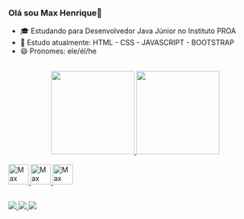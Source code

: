 ### Olá sou Max Henrique👋

- 🎓 Estudando para Desenvolvedor Java Júnior no Instituto PROA
- 📖 Estudo atualmente: HTML - CSS - JAVASCRIPT - BOOTSTRAP
- 😄 Pronomes: ele/él/he

<br>
<div align="center">
  <a href="https://github.com/MaxHenriique">
    <!--informações do perfil-->
    <img height="165px" src="https://github-readme-stats.vercel.app/api?username=maxhenriique&show_icons=true&theme=github_dark&include_all_commits=true&count_private=true"/>
    <!--Linguagem de programação que utiliza-->
  <img height="165px" src="https://github-readme-stats.vercel.app/api/top-langs/?username=maxhenriique&layout=compact&langs_count=7&theme=github_dark"/>
</div>
  
  <!--icones com suas habilidades + Link-->
<div style="display: inline_block">
  <br>
  <img alt="Max tem conhecimento em - Html5" width="40px" src="https://cdn.jsdelivr.net/gh/devicons/devicon/icons/html5/html5-original.svg"/>
  <img alt="Max tem conhecimento em - CSS3" width="40px" src="https://cdn.jsdelivr.net/gh/devicons/devicon/icons/css3/css3-original.svg"/>
  <img alt="Max tem conhecimento em - JavaScript" width="40px" src="https://cdn.jsdelivr.net/gh/devicons/devicon/icons/javascript/javascript-original.svg"/>
</div>
  
  ##
 <!--icones de suas Redes Sociais + Link-->
<div> 
  <a href="https://www.instagram.com/max._.henrique" target="_blank"><img src="https://user-images.githubusercontent.com/101279529/162623959-1ff00b22-c031-4712-ab7f-6d3cd5f6b498.png" style="border-radius: red;"/>
  <a href="https://www.linkedin.com/in/max-henrique-fontes-286b731b6/" target="_blank"><img src="https://user-images.githubusercontent.com/101279529/162623961-219abd50-724b-459e-97cf-643d72f02ffb.png"/>
  <a href="mailto:contato.maxhenrique@gmail.com" target="_blank"><img src="https://user-images.githubusercontent.com/101279529/162623966-d2f96224-3af3-4ad5-a6c6-cf9b4ab182c1.png"/>
</div>
